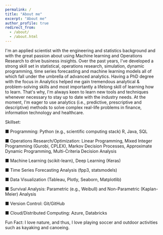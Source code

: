 ```yaml
---
permalink: /
title: "About me"
excerpt: "About me"
author_profile: true
redirect_from: 
  - /about/
  - /about.html
---
```



I'm an applied scientist with the engineering and statistics background and with the great passion about using Machine learning and Operations Research to drive business insights. Over the past years, I've developed a strong skill set in statistical, operations research, simulation, dynamic programming, time series forecasting and machine learning models all of which fall under the umbrella of advanced analytics. Having a PhD degree with the focus in Analytics helped me gain tremendous analytical & problem-solving skills and most importantly a lifelong skill of learning how to learn. That's why, I'm always keen to learn new tools and techniques whenever necessary to stay up to date with the industry needs. At the moment, I'm eager to use analytics (i.e., predictive, prescriptive and descriptive) methods to solve complex real-life problems in finance, information technology and healthcare.


Skillset:

■ Programming: Python (e.g., scientific computing stack) R, Java, SQL

■ Operations Research/Optimization: Linear Programming, Mixed Integer Programming (Gurobi, CPLEX), Markov Decision Processes, Approximate Dynamic Programming, Multi-Criteria Decision Analysis

■ Machine Learning (scikit-learn), Deep Learning (Keras)

■ Time Series Forecasting Analysis (fpp3, statsmodels)

■ Data Visualization (Tableau, Plotly, Seaborn, Matplotlib)

■ Survival Analysis: Parametric (e.g., Weibull) and Non-Parametric (Kaplan-Meier) Analysis

■ Version Control: Git/GitHub

■ Cloud/Distributed Computing: Azure, Databricks

Fun Fact: I love nature, and thus, I love playing soccer and outdoor activities such as kayaking and canoeing.



